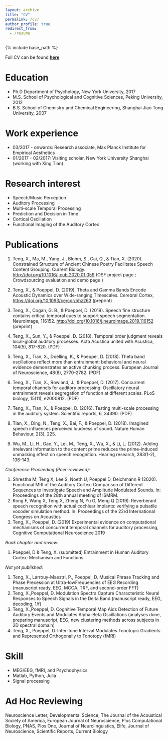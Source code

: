 ```yaml
---
layout: archive
title: "CV"
permalink: /cv/
author_profile: true
redirect_from:
  - /resume
---
```


{% include base_path %}

Full CV can be found [**here**](https://www.dropbox.com/s/k87n7mni4770a5k/CURRICULUM%20VITAE.pdf?dl=0)

Education
======
* Ph.D    Department of Psychology, New York University, 2017
* M.S.    School of Psychological and Cognitive Sciences, Peking University, 2012
* B.S.    School of Chemistry and Chemical Engineering, Shanghai Jiao Tong University, 2007

Work experience
======
* 03/2017 - onwards: Research associate, Max Planck Institute for Empirical Aesthetics
* 01/2017 - 02/2017: Visiting scholar, New York University Shanghai (working with Xing Tian)

Research interest
======
* Speech/Music Perception
* Auditory Processing
* Multi-scale Temporal Processing 
* Prediction and Decision in Time
* Cortical Oscillation
* Functional Imaging of the Auditory Cortex

Publications
======
1. Teng, X., Ma, M., Yang, J., Blohm, S., Cai, Q., & Tian, X. (2020). Constrained Structure of Ancient Chinese Poetry Facilitates Speech Content Grouping. Current Biology. http://doi.org/10.1016/j.cub.2020.01.059  (OSF project page ; Crowdsourcing evaluation and demo page )
2. Teng, X., & Poeppel, D. (2019). Theta and Gamma Bands Encode Acoustic Dynamics over Wide-ranging Timescales. Cerebral Cortex, https://doi.org/10.1093/cercor/bhz263 (preprint) 
3. Teng, X., Cogan, G. B., & Poeppel, D. (2019). Speech fine structure contains critical temporal cues to support speech segmentation. NeuroImage, 116152. http://doi.org/10.1016/j.neuroimage.2019.116152   (preprint)
4. Teng, X., Sun, Y., & Poeppel, D. (2018). Temporal order judgment reveals local-global auditory processes. Acta Acustica united with Acustica, 104(5), 817-820.     (PDF)
5. Teng, X., Tian, X., Doelling, K., & Poeppel, D. (2018). Theta band oscillations reflect more than entrainment: behavioral and neural evidence demonstrates an active chunking process. European Journal of Neuroscience, 48(8), 2770-2782.  (PDF)
6. Teng, X., Tian, X., Rowland, J., & Poeppel, D. (2017). Concurrent temporal channels for auditory processing: Oscillatory neural entrainment reveals segregation of function at different scales. PLoS biology, 15(11), e2000812.  (PDF)
7. Teng, X., Tian, X., & Poeppel, D. (2016). Testing multi-scale processing in the auditory system. Scientific reports, 6, 34390.   (PDF)     
 
9. Tian, X., Ding, N., Teng, X., Bai, F., & Poeppel, D. (2018). Imagined speech influences perceived loudness of sound. Nature Human Behaviour, 2(3), 225.
10. Wu, M., Li, H., Gao, Y., Lei, M., Teng, X., Wu, X., & Li, L. (2012). Adding irrelevant information to the content prime reduces the prime-induced unmasking effect on speech recognition. Hearing research, 283(1-2), 136-143. 
 
 
  *Conference Proceeding (Peer-reviewed):*
1. Shrestha M, Teng X, Lee S, Noeth U, Poeppel D, Deichmann R (2020). Functional MRI of the Auditory Cortex: Comparison of Different Sequences to investigate Speech and Amplitude Modulated Sounds. In: Proceedings of the 28th annual meeting of ISMRM.
2. Kong F, Wang X, Teng X, Zheng N, Yu G, Meng Q (2019). Reverberant speech recognition with actual cochlear implants: verifying a pulsatile vocoder simulation method. In: Proceedings of the 23rd International Congress on Acoustics
3. Teng, X., Poeppel, D. (2019) Experimental evidence on computational mechanisms of concurrent temporal channels for auditory processing, Cognitive Computational Neuroscience 2019
 
 
  *Book chapter and review:*
1. Poeppel, D & Teng, X. (submitted) Entrainment in Human Auditory Cortex: Mechanism and Functions
 
 
  *Not yet published:*
1. Teng, X., Larrouy-Maestri, P., Poeppel, D. Musical Phrase Tracking and Phase Precession at Ultra-lowFrequencies of EEG Recording (manuscript ready, EEG, MCCA, TRF, and second-order FFT) 
2. Teng, X.,Poeppel, D. Modulation Spectra Capture Characteristic Neural Responses to Speech Signals in the Delta Band (manuscript ready, EEG, decoding, 1/f)
3. Teng, X.,Poeppel, D. Cognitive Temporal Map Aids Detection of Future Auditory Events and Modulates Alpha-Beta Oscillations (analyses done, preparing manuscript, EEG, new clustering methods across subjects in 2D spectral domain)
4. Teng, X., Poeppel, D. Inter-tone Interval Modulates Tonotopic Gradients and Represented Orthogonally to Tonotopy (fMRI) 
   
   
Skill
======
* MEG/EEG, fMRI, and Psychophysics
* Matlab, Python, Julia
* Signal processing
  
Ad Hoc Reviewing
======
Neuroscience Letter,
Developmental Science,
The Journal of the Acoustical Society of America,
European Journal of Neuroscience,
Plos Computational Biology,
PNAS,
Plos One,
Journal of Neurolinguistics,
Elife,
Journal of Neuroscience,
Scientific Reports,
Current Biology
